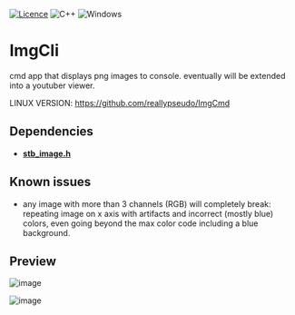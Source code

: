 [![Licence](https://img.shields.io/github/license/Ileriayo/markdown-badges?style=for-the-badge)](./LICENSE)
![C++](https://img.shields.io/badge/c++-%2300599C.svg?style=for-the-badge&logo=c%2B%2B&logoColor=white)
![Windows](https://img.shields.io/badge/Windows-0078D6?style=for-the-badge&logo=windows&logoColor=white)

# ImgCli
cmd app that displays png images to console. eventually will be extended into a youtuber viewer.

LINUX VERSION: https://github.com/reallypseudo/ImgCmd

## Dependencies
* [**stb_image.h**](https://github.com/nothings/stb/blob/master/stb_image.h)

## Known issues
* any image with more than 3 channels (RGB) will completely break: repeating image on x axis with artifacts and incorrect (mostly blue) colors, even going beyond the max color code including a blue background.

## Preview
![image](https://github.com/reallypseudo/ImgCli/assets/126140186/c1ddc3bd-a63b-4887-b5c1-2496a1b27e19)

![image](https://github.com/reallypseudo/ImgCli/assets/126140186/57b82394-82c9-4535-9bdf-6f9c7e8e59d1)
